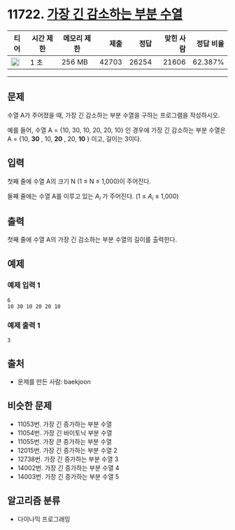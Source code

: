 # 11722. [가장 긴 감소하는 부분 수열](https://www.acmicpc.net/problem/11722)

| 티어                                                                 | 시간 제한 | 메모리 제한 |  제출 |  정답 | 맞힌 사람 | 정답 비율 |
| -------------------------------------------------------------------- | --------- | ----------- | ----: | ----: | --------: | --------: |
| <img src="https://static.solved.ac/tier_small/9.svg" width="20px" /> | 1 초      | 256 MB      | 42703 | 26254 |     21606 |   62.387% |

---

## 문제

수열 A가 주어졌을 때, 가장 긴 감소하는 부분 수열을 구하는 프로그램을 작성하시오.

예를 들어, 수열 A = {10, 30, 10, 20, 20, 10} 인 경우에 가장 긴 감소하는 부분 수열은 A = {10, **30** , 10, **20** , 20, **10** } 이고, 길이는 3이다.

## 입력

첫째 줄에 수열 A의 크기 N (1 ≤ N ≤ 1,000)이 주어진다.

둘째 줄에는 수열 A를 이루고 있는 $A_{i}$
가 주어진다. (1 ≤ $A_{i}$
≤ 1,000)

## 출력

첫째 줄에 수열 A의 가장 긴 감소하는 부분 수열의 길이를 출력한다.

## 예제

### 예제 입력 1

```
6
10 30 10 20 20 10
```

### 예제 출력 1

```
3
```

## 출처

- 문제를 만든 사람: baekjoon

## 비슷한 문제

- 11053번. 가장 긴 증가하는 부분 수열
- 11054번. 가장 긴 바이토닉 부분 수열
- 11055번. 가장 큰 증가하는 부분 수열
- 12015번. 가장 긴 증가하는 부분 수열 2
- 12738번. 가장 긴 증가하는 부분 수열 3
- 14002번. 가장 긴 증가하는 부분 수열 4
- 14003번. 가장 긴 증가하는 부분 수열 5

## 알고리즘 분류

- 다이나믹 프로그래밍
